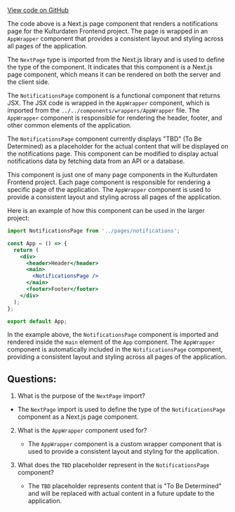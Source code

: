 [View code on GitHub](https://github.com/technologiestiftung/kulturdaten-frontend/blob/master/pages/user/notifications.tsx)

The code above is a Next.js page component that renders a notifications page for the Kulturdaten Frontend project. The page is wrapped in an `AppWrapper` component that provides a consistent layout and styling across all pages of the application. 

The `NextPage` type is imported from the Next.js library and is used to define the type of the component. It indicates that this component is a Next.js page component, which means it can be rendered on both the server and the client side. 

The `NotificationsPage` component is a functional component that returns JSX. The JSX code is wrapped in the `AppWrapper` component, which is imported from the `../../components/wrappers/AppWrapper` file. The `AppWrapper` component is responsible for rendering the header, footer, and other common elements of the application. 

The `NotificationsPage` component currently displays "TBD" (To Be Determined) as a placeholder for the actual content that will be displayed on the notifications page. This component can be modified to display actual notifications data by fetching data from an API or a database. 

This component is just one of many page components in the Kulturdaten Frontend project. Each page component is responsible for rendering a specific page of the application. The `AppWrapper` component is used to provide a consistent layout and styling across all pages of the application. 

Here is an example of how this component can be used in the larger project:

```jsx
import NotificationsPage from '../pages/notifications';

const App = () => {
  return (
    <div>
      <header>Header</header>
      <main>
        <NotificationsPage />
      </main>
      <footer>Footer</footer>
    </div>
  );
};

export default App;
```

In the example above, the `NotificationsPage` component is imported and rendered inside the `main` element of the `App` component. The `AppWrapper` component is automatically included in the `NotificationsPage` component, providing a consistent layout and styling across all pages of the application.
## Questions: 
 1. What is the purpose of the `NextPage` import?
   - The `NextPage` import is used to define the type of the `NotificationsPage` component as a Next.js page component.

2. What is the `AppWrapper` component used for?
   - The `AppWrapper` component is a custom wrapper component that is used to provide a consistent layout and styling for the application.

3. What does the `TBD` placeholder represent in the `NotificationsPage` component?
   - The `TBD` placeholder represents content that is "To Be Determined" and will be replaced with actual content in a future update to the application.